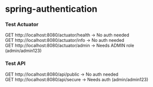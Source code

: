 # spring-authentication
### Test Actuator
GET http://localhost:8080/actuator/health → No auth needed\
GET http://localhost:8080/actuator/info → No auth needed\
GET http://localhost:8080/actuator/admin → Needs ADMIN role (admin/admin123)

### Test API
GET http://localhost:8080/api/public → No auth needed\
GET http://localhost:8080/api/secure → Needs auth (admin/admin123)
